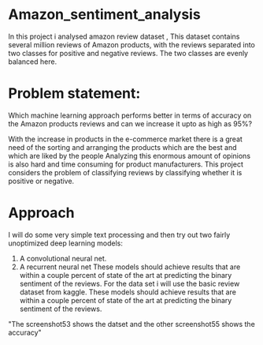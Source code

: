 # Amazon_sentiment_analysis

In this project i analysed amazon review dataset , This dataset contains several million reviews of Amazon products, with the reviews separated into two classes for positive and negative reviews. The two classes are evenly balanced here.



# Problem statement:
Which machine learning approach performs better in terms of accuracy on the Amazon products reviews and can we increase it upto as high as 95%?

With the increase in products in the e-commerce market there is a great need of the sorting and arranging the products which are the best and which are liked by the people Analyzing this enormous amount of opinions is also hard and time consuming for product manufacturers.  This project considers the problem of classifying reviews by classifying whether it is positive or negative.

# Approach
 I will do some very simple text processing and then try out two fairly unoptimized deep learning models:
1. A convolutional neural net.
2. A recurrent neural net These models should achieve results that are within a couple percent of state of the art at predicting the binary sentiment of the reviews. For the data set i will use the basic review dataset from kaggle.
These models should achieve results that are within a couple percent of state of the art at predicting the binary sentiment of the reviews.


"The screenshot53 shows the datset and the other screenshot55 shows the accuracy"
